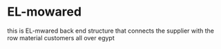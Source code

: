 # EL-mowared
this is EL-mwared back end structure that connects the supplier with the row material customers all over egypt
